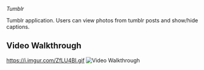  *Tumblr*

Tumblr application. Users can view photos from tumblr posts and show/hide captions.

## Video Walkthrough 
https://i.imgur.com/ZfLU4BI.gif
<img src='https://i.imgur.com/ZfLU4BI.gif' title='Video Walkthrough' width='' alt='Video Walkthrough' />
